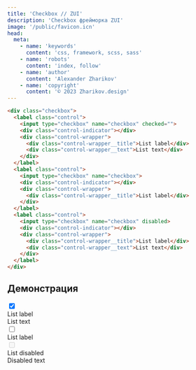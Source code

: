 ```yaml
---
title: 'Checkbox // ZUI'
description: 'Checkbox фрейморка ZUI'
image: '/public/favicon.icn'
head:
  meta:
    - name: 'keywords'
      content: 'css, framework, scss, sass'
    - name: 'robots'
      content: 'index, follow'
    - name: 'author'
      content: 'Alexander Zharikov'
    - name: 'copyright'
      content: '© 2023 Zharikov.design'
---
```


```html
<div class="checkbox">
  <label class="control">
    <input type="checkbox" name="checkbox" checked="">
    <div class="control-indicator"></div>
    <div class="control-wrapper">
      <div class="control-wrapper__title">List label</div>
      <div class="control-wrapper__text">List text</div>
    </div>
  </label>
  <label class="control">
    <input type="checkbox" name="checkbox">
    <div class="control-indicator"></div>
    <div class="control-wrapper">
      <div class="control-wrapper__title">List label</div>
    </div>
  </label>
  <label class="control">
    <input type="checkbox" name="checkbox" disabled>
    <div class="control-indicator"></div>
    <div class="control-wrapper">
      <div class="control-wrapper__title">List label</div>
      <div class="control-wrapper__text">List text</div>
    </div>
  </label>
</div>
```

## Демонстрация
<div class="checkbox">
  <label class="control">
    <input type="checkbox" name="checkbox" checked="">
    <div class="control-indicator"></div>
    <div class="control-wrapper">
      <div class="control-wrapper__title">List label</div>
      <div class="control-wrapper__text">List text</div>
    </div>
  </label>
  <label class="control">
    <input type="checkbox" name="checkbox">
    <div class="control-indicator"></div>
    <div class="control-wrapper">
      <div class="control-wrapper__title">List label</div>
    </div>
  </label>
  <label class="control">
    <input type="checkbox" name="checkbox" disabled>
    <div class="control-indicator"></div>
    <div class="control-wrapper">
      <div class="control-wrapper__title">List disabled</div>
      <div class="control-wrapper__text">Disabled text</div>
    </div>
  </label>
</div>
